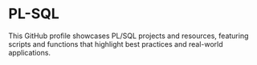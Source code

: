 # PL-SQL
This GitHub profile showcases PL/SQL projects and resources, featuring scripts and functions that highlight best practices and real-world applications.

